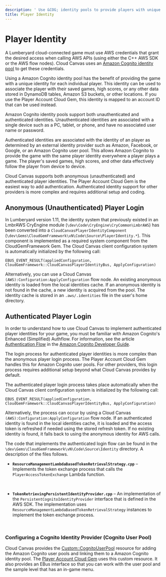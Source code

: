 ```yaml
---
description: ' Use &COG; identity pools to provide players with unique identities. '
title: Player Identity
---
```

# Player Identity<a name="cloud-canvas-rm-security-player-identity"></a>

A Lumberyard cloud\-connected game must use AWS credentials that grant the desired access when calling AWS APIs \(using either the C\+\+ AWS SDK or the AWS flow nodes\)\. Cloud Canvas uses an [Amazon Cognito identity pool](https://docs.aws.amazon.com/cognito/latest/developerguide/identity-pools.html) to get these credentials\.

Using a Amazon Cognito identity pool has the benefit of providing the game with a unique identity for each individual player\. This identity can be used to associate the player with their saved games, high scores, or any other data stored in DynamoDB tables, Amazon S3 buckets, or other locations\. If you use the Player Account Cloud Gem, this identity is mapped to an account ID that can be used instead\.

Amazon Cognito identity pools support both unauthenticated and authenticated identities\. Unauthenticated identities are associated with a single device such as a PC, tablet, or phone, and have no associated user name or password\.

Authenticated identities are associated with the identity of an player as determined by an external identity provider such as Amazon, Facebook, or Google, or an Amazon Cognito user pool\. This allows Amazon Cognito to provide the game with the same player identity everywhere a player plays a game\. The player's saved games, high scores, and other data effectively follow the player from device to device\.

Cloud Canvas supports both anonymous \(unauthenticated\) and authenticated player identities\. The Player Account Cloud Gem is the easiest way to add authentication\. Authenticated identity support for other providers is more complex and requires additional setup and coding\.

## Anonymous \(Unauthenticated\) Player Login<a name="cloud-canvas-anonymous-unauthenticated-player-login"></a>

In Lumberyard version 1\.11, the identity system that previously existed in an LmbrAWS CryEngine module \(`\dev\Code\CryEngine\CryCommon\LmbrAWS`\) has been converted into a `CloudCanvasPlayerIdentityComponent` \(`\dev\Gems\CloudGemFramework\vN\Code\Source\PlayerIdentity.*`\)\. This component is implemented as a required system component from the CloudGemFramework Gem\. The Cloud Canvas client configuration system is automatically initialized by the following call:

```
EBUS_EVENT_RESULT(appliedConfiguration, CloudGemFramework::CloudCanvasPlayerIdentityBus, ApplyConfiguration)
```

Alternatively, you can use a Cloud Canvas `(AWS):Configuration:ApplyConfiguration` flow node\. An existing anonymous identity is loaded from the local identities cache\. If an anonymous identity is not found in the cache, a new identity is acquired from the pool\. The identity cache is stored in an `.aws/.identities` file in the user's home directory\.

## Authenticated Player Login<a name="cloud-canvas-authenticated-player-login"></a>

In order to understand how to use Cloud Canvas to implement authenticated player identities for your game, you must be familiar with Amazon Cognito's Enhanced \(Simplified\) Authflow\. For information, see the article [Authentication Flow](https://docs.aws.amazon.com/cognito/latest/developerguide/amazon-cognito-user-pools-authentication-flow.html) in the [Amazon Cognito Developer Guide](https://docs.aws.amazon.com/cognito/latest/developerguide/what-is-amazon-cognito.html)\.

The login process for authenticated player identities is more complex than the anonymous player login process\. The Player Account Cloud Gem handles this for Amazon Cognito user pools\. For other providers, this login process requires additional setup beyond what Cloud Canvas provides by default\.

The authenticated player login process takes place automatically when the Cloud Canvas client configuration system is initialized by the following call:

```
EBUS_EVENT_RESULT(appliedConfiguration, CloudGemFramework::CloudCanvasPlayerIdentityBus, ApplyConfiguration)
```

Alternatively, the process can occur by using a Cloud Canvas `(AWS):Configuration:ApplyConfiguration` flow node\. If an authenticated identity is found in the local identities cache, it is loaded and the access token is refreshed if needed using the stored refresh token\. If no existing identity is found, it falls back to using the anonymous identity for AWS calls\.

The code that implements the authenticated login flow can be found in the `\dev\Gems\CloudGemFramework\vN\Code\Source\Identity` directory\. A description of the files follows\.
+ **`ResourceManagementLambdaBasedTokenRetrievalStrategy.cpp`** – Implements the token exchange process that calls the `PlayerAccessTokenExchange` Lambda function\.

   
+ **`TokenRetrievingPersistentIdentityProvider.cpp`** – An implementation of the `PersistentCognitoIdentityProvider` interface that is defined in the AWS SDK\. The implementation uses `ResourceManagementLambdaBasedTokenRetrievalStrategy` instances to implement the token exchange process\.

   

### Configuring a Cognito Identity Provider \(Cognito User Pool\)<a name="cloud-canvas-rm-security-player-cognito-user-pool"></a>

Cloud Canvas provides the [Custom::CognitoUserPool](/docs/userguide/gems/cloud-canvas/custom-resources.md#cloud-canvas-custom-resources-cognito-identity-pool) resource for adding the Amazon Cognito user pools and linking them to a Amazon Cognito identity pool\. The [Player Account Cloud Gem](/docs/userguide/gems/cloud-canvas/player-account.md) uses this custom resource\. It also provides an EBus interface so that you can work with the user pool and the sample level that has an in\-game menu\.
